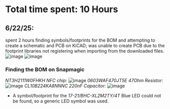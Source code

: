 # Total time spent: 10 Hours
## 6/22/25: 
spent 2 hours finding symbols/footprints for the BOM and attempting to create a schematic and PCB on KiCAD; was unable to create PCB due to the footprint libraries not registering when importing from the downloaded files. 
![image](https://github.com/user-attachments/assets/33f7fd63-b9b3-4d5c-b49d-5c1559e301ce)
![image](https://github.com/user-attachments/assets/00cb3fed-5fda-4e4a-9de0-4a3661680fc1)
### Finding the BOM on Snapmagic
_NT3H2111W0FHKH NFC chip:_
![image](https://github.com/user-attachments/assets/ca3de108-977e-4da9-a54c-62099b7eeb35)
_0603WAF470JT5E 47Ohm Resistor:_ 
![image](https://github.com/user-attachments/assets/ae283788-45ca-4fec-9e61-d9f05e827f20)
_CL10B224KA8NNNC 220nF Capacitor:_
![image](https://github.com/user-attachments/assets/9c069510-5c3c-4d7f-b940-2dfaad27c2d3)

- A symbol/footprint for the _17-21/BHC-XL2M2TY/4T_ Blue LED could not be found, so a generic LED symbol was used.




